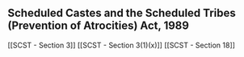 ## Scheduled Castes and the Scheduled Tribes (Prevention of Atrocities) Act, 1989

[[SCST - Section 3]]
[[SCST - Section 3(1)(x)]]
[[SCST - Section 18]]